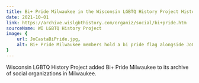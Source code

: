 ```yaml
---
title: Bi+ Pride Milwaukee in the Wisconsin LGBTQ History Project Historical Archive
date: 2021-10-01
link: https://archive.wislgbthistory.com/organiz/social/bi+pride.htm
sourceName: WI LGBTQ History Project
image: {
    url: JoCastaBiPride.jpg,
    alt: Bi+ Pride Milwaukee members hold a bi pride flag alongside JoCasta Zamarripa
}
---
```


Wisconsin LGBTQ History Project added Bi+ Pride Milwaukee to its archive of social organizations in Milwaukee.